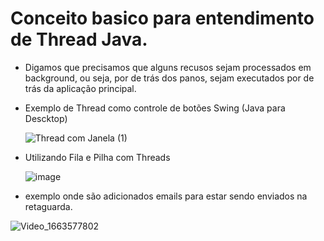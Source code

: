 # Conceito basico para entendimento de Thread Java.


* Digamos que precisamos que alguns recusos sejam processados em background, ou seja, por de trás dos panos, sejam executados por de trás da aplicação principal.

* Exemplo de Thread como controle de botões Swing (Java para Descktop)
 
  ![Thread com Janela (1)](https://user-images.githubusercontent.com/11823640/190870441-40a86806-42ff-48ba-97d4-69fdb8680ce4.gif)
  
* Utilizando Fila e Pilha com Threads
    
  ![image](https://user-images.githubusercontent.com/11823640/191013501-449fb1d6-028f-4564-8391-57ff971efd12.png)

 - exemplo onde são adicionados emails para estar sendo enviados na retaguarda.
 
 ![Video_1663577802](https://user-images.githubusercontent.com/11823640/191013674-be817179-c987-4f7c-b1f6-671cfcfce355.gif)
